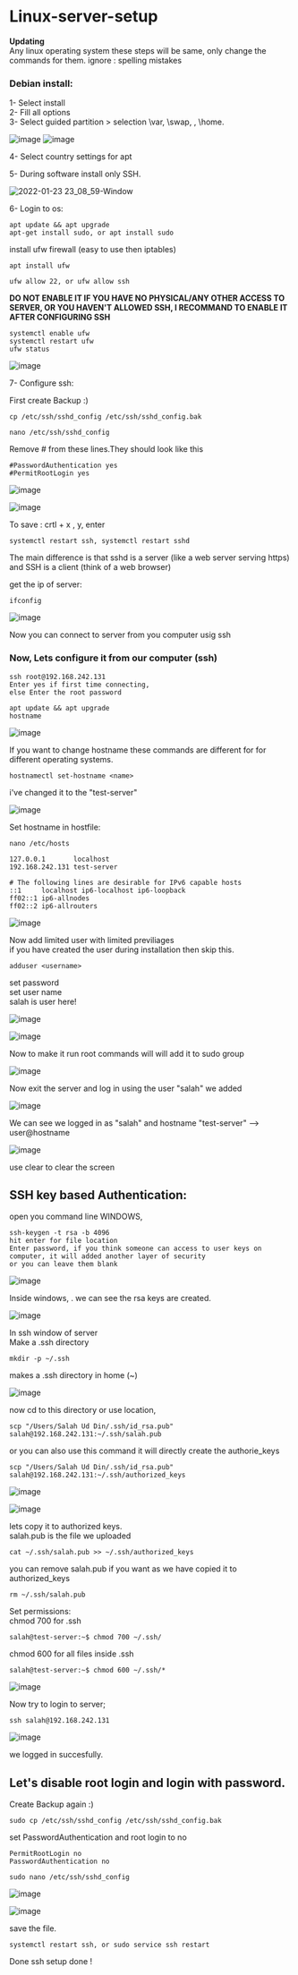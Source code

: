 # Linux-server-setup
**Updating**\
Any linux operating system these steps will be same, only change the commands for them.
ignore : spelling mistakes

### Debian install:
1- Select install\
2- Fill all options\
3- Select guided partition > selection \var, \swap, \, \home.

![image](https://user-images.githubusercontent.com/45902447/150688302-ac5cd69c-7ba3-4085-a2b7-e15af3b22a9d.png)
![image](https://user-images.githubusercontent.com/45902447/150688325-23538314-1b35-4bd4-b43e-52d5ea4af2cf.png)

4- Select country settings for apt

5- During software install only SSH.

![2022-01-23 23_08_59-Window](https://user-images.githubusercontent.com/45902447/150731647-3ddb382d-85fe-463e-ab3e-bdf554dab129.png)

6- Login to os: <as root>
```
apt update && apt upgrade
apt-get install sudo, or apt install sudo
```

install ufw firewall (easy to use then iptables)
```
apt install ufw

ufw allow 22, or ufw allow ssh
```
**DO NOT ENABLE IT IF YOU HAVE NO PHYSICAL/ANY OTHER ACCESS TO SERVER, OR YOU HAVEN'T ALLOWED SSH, I RECOMMAND TO ENABLE IT AFTER CONFIGURING SSH**
```
systemctl enable ufw
systemctl restart ufw
ufw status
```
![image](https://user-images.githubusercontent.com/45902447/150737459-1b61da63-7e24-4ba8-9a6e-b1dd9392ef41.png)

7- Configure ssh:
  
First create Backup :) 
  ```
  cp /etc/ssh/sshd_config /etc/ssh/sshd_config.bak
  ```
  ```
  nano /etc/ssh/sshd_config
  ```
  Remove # from these lines.They should look like this
  ```
  #PasswordAuthentication yes
  #PermitRootLogin yes
  ```
  ![image](https://user-images.githubusercontent.com/45902447/150732394-040d1c85-b576-4736-8b74-5aa45c1394bb.png)

  ![image](https://user-images.githubusercontent.com/45902447/150732973-fe43df44-f758-4a8a-a1d5-4e7daef34bc9.png)
  
  To save : crtl + x , y, enter
  ```
  systemctl restart ssh, systemctl restart sshd
  ```
  The main difference is that sshd is a server (like a web server serving https) and SSH is a client (think of a web browser)

  get the ip of server:
  ```
  ifconfig
  ```
  ![image](https://user-images.githubusercontent.com/45902447/150734914-c367cf51-b978-4d12-8cc3-87046e1b35f1.png)

  Now you can connect to server from you computer usig ssh

 ### Now, Lets configure it from our computer (ssh)
  ```
  ssh root@192.168.242.131
  Enter yes if first time connecting,
  else Enter the root password
  ```
  ```
  apt update && apt upgrade
  hostname
  ```
  ![image](https://user-images.githubusercontent.com/45902447/150733878-9eb28976-88f2-4593-b331-75643b67f136.png)

  If you want to change hostname
  these commands are different for for different operating systems.
  ```
  hostnamectl set-hostname <name>
  ```
  i've changed it to the "test-server"
  
  ![image](https://user-images.githubusercontent.com/45902447/150734342-76b198a9-cac2-4adc-ba22-1bd0b4c6175b.png)

Set hostname in hostfile:
  ```  
  nano /etc/hosts
  ```
   ```
  127.0.0.1       localhost
  192.168.242.131 test-server

  # The following lines are desirable for IPv6 capable hosts
  ::1     localhost ip6-localhost ip6-loopback
  ff02::1 ip6-allnodes
  ff02::2 ip6-allrouters
  ```
![image](https://user-images.githubusercontent.com/45902447/150735298-41153c76-25ea-4821-a93a-cf5b49dc75fc.png)

Now add limited user with limited previliages\
if you have created the user during installation then skip this.
  ```
  adduser <username>
  ```
set password\
set user name\
salah is user here!
  
![image](https://user-images.githubusercontent.com/45902447/150736800-f555ce97-4a06-40a2-bcb0-7bdf73f5417e.png)
  
![image](https://user-images.githubusercontent.com/45902447/150737021-d1dc90e1-bedf-43da-bb4f-589ede01bca4.png)

Now to make it run root commands will will add it to sudo group
  
![image](https://user-images.githubusercontent.com/45902447/150737101-b5fe817e-1a7a-436e-81a0-3a8e9a1be52a.png)
  
Now exit the server and log in using the user "salah" we added
  
![image](https://user-images.githubusercontent.com/45902447/150738158-dbb027a4-4064-4d41-a2ec-acb6441fcc80.png)

 We can see we logged in as "salah" and hostname "test-server"  --> user@hostname
  
![image](https://user-images.githubusercontent.com/45902447/150738266-f86799b2-ac75-4194-8bdd-d1b6bd1813ae.png)

use clear to clear the screen

## SSH key based Authentication:
open you command line WINDOWS,
  ```
  ssh-keygen -t rsa -b 4096
  hit enter for file location
  Enter password, if you think someone can access to user keys on computer, it will added another layer of security
  or you can leave them blank
  ```
  ![image](https://user-images.githubusercontent.com/45902447/150739715-042cfa2a-857b-4457-abda-76b35f1a3ad7.png)

Inside windows, . we can see the rsa keys are created.
  
  ![image](https://user-images.githubusercontent.com/45902447/150739996-590bbc3c-ff95-4a1b-8026-6d90df4cdbd3.png)

In ssh window of server\
  Make a .ssh directory
  ```
  mkdir -p ~/.ssh
  ```
  makes a .ssh directory in home (~)
  
 ![image](https://user-images.githubusercontent.com/45902447/150741203-71a9b152-ba6b-450d-9497-e5f75399ac62.png)
  
  now cd to this directory or use location,
  ```
  scp "/Users/Salah Ud Din/.ssh/id_rsa.pub" salah@192.168.242.131:~/.ssh/salah.pub
  ```
  or you can also use this command it will directly create the authorie_keys
  ```
  scp "/Users/Salah Ud Din/.ssh/id_rsa.pub" salah@192.168.242.131:~/.ssh/authorized_keys
  ```
  ![image](https://user-images.githubusercontent.com/45902447/150745445-d36a20bb-a3d2-499c-a351-698bc6f68c25.png)

  ![image](https://user-images.githubusercontent.com/45902447/150745743-95111f84-1417-4d94-a3d9-34d534a67aed.png)

  lets copy it to authorized keys.\
  salah.pub is the file we uploaded
  ```
  cat ~/.ssh/salah.pub >> ~/.ssh/authorized_keys
  ```
  
  you can remove salah.pub if you want as we have copied it to authorized_keys
  ```
  rm ~/.ssh/salah.pub
  ```
  
  Set permissions:\
  chmod 700 for .ssh
  ```
  salah@test-server:~$ chmod 700 ~/.ssh/
  ```
  chmod 600 for all files inside .ssh
  ```
  salah@test-server:~$ chmod 600 ~/.ssh/*
  ```
  ![image](https://user-images.githubusercontent.com/45902447/150746409-7323e07c-3fd6-4314-8c54-2801b9c99fec.png)
  
  
  Now try to login to server;
  ```
  ssh salah@192.168.242.131
  ```
  ![image](https://user-images.githubusercontent.com/45902447/150746810-4c1dccc7-a215-41f4-ad1b-9daf12ddbeaf.png)
  
  we logged in succesfully.
  
  
## Let's disable root login and login with password.
  Create Backup again :) 
  ```
  sudo cp /etc/ssh/sshd_config /etc/ssh/sshd_config.bak
  ```
  
  set PasswordAuthentication and root login to no
  ```
  PermitRootLogin no
  PasswordAuthentication no  
  ```
  ```
  sudo nano /etc/ssh/sshd_config
  ```
  ![image](https://user-images.githubusercontent.com/45902447/150748324-7592d1c7-a099-4de1-86f9-584f41bc27bd.png)

  ![image](https://user-images.githubusercontent.com/45902447/150748713-504fb7e0-baae-48be-944a-f0422fddbbc7.png)

  save the file.
  ```
  systemctl restart ssh, or sudo service ssh restart
  ```
  
  Done ssh setup done !
